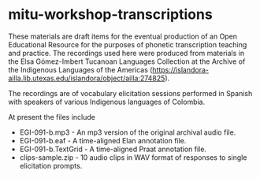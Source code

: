 # mitu-workshop-transcriptions

These materials are draft items for the eventual production of an Open Educational Resource for the purposes of phonetic transcription teaching and practice. The recordings used here were produced from materials in the Elsa Gómez-Imbert Tucanoan Languages Collection at the Archive of the Indigenous Languages of the Americas (https://islandora-ailla.lib.utexas.edu/islandora/object/ailla:274825). 

The recordings are of vocabulary elicitation sessions performed in Spanish with speakers of various Indigenous languages of Colombia.

At present the files include

- EGI-091-b.mp3 - An mp3 version of the original archival audio file.
- EGI-091-b.eaf - A time-aligned Elan annotation file.
- EGI-091-b.TextGrid - A time-aligned Praat annotation file.
- clips-sample.zip - 10 audio clips in WAV format of responses to single elicitation prompts.
